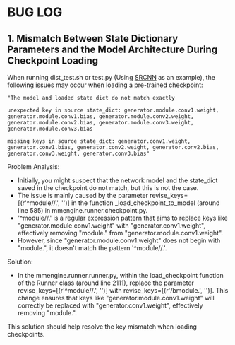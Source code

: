
# BUG LOG

## 1. Mismatch Between State Dictionary Parameters and the Model Architecture During Checkpoint Loading
When running dist_test.sh or test.py (Using [SRCNN](https://arxiv.org/abs/1501.00092 "Image Super-Resolution Using Deep Convolutional Networks") as an example), the following issues may occur when loading a pre-trained checkpoint:

```shell
"The model and loaded state dict do not match exactly

unexpected key in source state_dict: generator.module.conv1.weight, generator.module.conv1.bias, generator.module.conv2.weight, generator.module.conv2.bias, generator.module.conv3.weight, generator.module.conv3.bias

missing keys in source state_dict: generator.conv1.weight, generator.conv1.bias, generator.conv2.weight, generator.conv2.bias, generator.conv3.weight, generator.conv3.bias"
```

Problem Analysis:
- Initially, you might suspect that the network model and the state_dict saved in the checkpoint do not match, but this is not the case.
- The issue is mainly caused by the parameter revise_keys=[(r'^module//.', '')] in the function _load_checkpoint_to_model (around line 585) in mmengine.runner.checkpoint.py.
- '^module//.' is a regular expression pattern that aims to replace keys like "generator.module.conv1.weight" with "generator.conv1.weight", effectively removing "module." from "generator.module.conv1.weight".
- However, since "generator.module.conv1.weight" does not begin with "module.", it doesn't match the pattern '^module//.'.

Solution:
- In the mmengine.runner.runner.py, within the load_checkpoint function of the Runner class (around line 2111), replace the parameter revise_keys=[(r'^module//.', '')] with revise_keys=[(r'/bmodule.', '')]. This change ensures that keys like "generator.module.conv1.weight" will correctly be replaced with "generator.conv1.weight", effectively removing "module.".

This solution should help resolve the key mismatch when loading checkpoints.